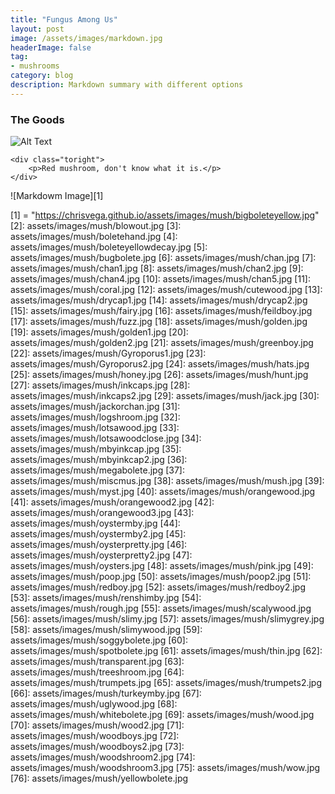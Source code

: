 ```yaml
---
title: "Fungus Among Us"
layout: post
image: /assets/images/markdown.jpg
headerImage: false
tag:
- mushrooms
category: blog
description: Markdown summary with different options
---
```


### The Goods

<div class="side-by-side">
    <div class="toleft">
        <img class="image" src=[1] alt="Alt Text">
    </div>

    <div class="toright">
        <p>Red mushroom, don't know what it is.</p>
    </div>
</div>

![Markdowm Image][1]

[1] = "https://chrisvega.github.io/assets/images/mush/bigboleteyellow.jpg"
[2]: assets/images/mush/blowout.jpg
[3]: assets/images/mush/boletehand.jpg
[4]: assets/images/mush/boleteyellowdecay.jpg
[5]: assets/images/mush/bugbolete.jpg
[6]: assets/images/mush/chan.jpg
[7]: assets/images/mush/chan1.jpg
[8]: assets/images/mush/chan2.jpg
[9]: assets/images/mush/chan4.jpg
[10]: assets/images/mush/chan5.jpg
[11]: assets/images/mush/coral.jpg
[12]: assets/images/mush/cutewood.jpg
[13]: assets/images/mush/drycap1.jpg
[14]: assets/images/mush/drycap2.jpg
[15]: assets/images/mush/fairy.jpg
[16]: assets/images/mush/feildboy.jpg
[17]: assets/images/mush/fuzz.jpg
[18]: assets/images/mush/golden.jpg
[19]: assets/images/mush/golden1.jpg
[20]: assets/images/mush/golden2.jpg
[21]: assets/images/mush/greenboy.jpg
[22]: assets/images/mush/Gyroporus1.jpg
[23]: assets/images/mush/Gyroporus2.jpg
[24]: assets/images/mush/hats.jpg
[25]: assets/images/mush/honey.jpg
[26]: assets/images/mush/hunt.jpg
[27]: assets/images/mush/inkcaps.jpg
[28]: assets/images/mush/inkcaps2.jpg
[29]: assets/images/mush/jack.jpg
[30]: assets/images/mush/jackorchan.jpg
[31]: assets/images/mush/logshroom.jpg
[32]: assets/images/mush/lotsawood.jpg
[33]: assets/images/mush/lotsawoodclose.jpg
[34]: assets/images/mush/mbyinkcap.jpg
[35]: assets/images/mush/mbyinkcap2.jpg
[36]: assets/images/mush/megabolete.jpg
[37]: assets/images/mush/miscmus.jpg
[38]: assets/images/mush/mush.jpg
[39]: assets/images/mush/myst.jpg
[40]: assets/images/mush/orangewood.jpg
[41]: assets/images/mush/orangewood2.jpg
[42]: assets/images/mush/orangewood3.jpg
[43]: assets/images/mush/oystermby.jpg
[44]: assets/images/mush/oystermby2.jpg
[45]: assets/images/mush/oysterpretty.jpg
[46]: assets/images/mush/oysterpretty2.jpg
[47]: assets/images/mush/oysters.jpg
[48]: assets/images/mush/pink.jpg
[49]: assets/images/mush/poop.jpg
[50]: assets/images/mush/poop2.jpg
[51]: assets/images/mush/redboy.jpg
[52]: assets/images/mush/redboy2.jpg
[53]: assets/images/mush/renshimby.jpg
[54]: assets/images/mush/rough.jpg
[55]: assets/images/mush/scalywood.jpg
[56]: assets/images/mush/slimy.jpg
[57]: assets/images/mush/slimygrey.jpg
[58]: assets/images/mush/slimywood.jpg
[59]: assets/images/mush/soggybolete.jpg
[60]: assets/images/mush/spotbolete.jpg
[61]: assets/images/mush/thin.jpg
[62]: assets/images/mush/transparent.jpg
[63]: assets/images/mush/treeshroom.jpg
[64]: assets/images/mush/trumpets.jpg
[65]: assets/images/mush/trumpets2.jpg
[66]: assets/images/mush/turkeymby.jpg
[67]: assets/images/mush/uglywood.jpg
[68]: assets/images/mush/whitebolete.jpg
[69]: assets/images/mush/wood.jpg
[70]: assets/images/mush/wood2.jpg
[71]: assets/images/mush/woodboys.jpg
[72]: assets/images/mush/woodboys2.jpg
[73]: assets/images/mush/woodshroom2.jpg
[74]: assets/images/mush/woodshroom3.jpg
[75]: assets/images/mush/wow.jpg
[76]: assets/images/mush/yellowbolete.jpg